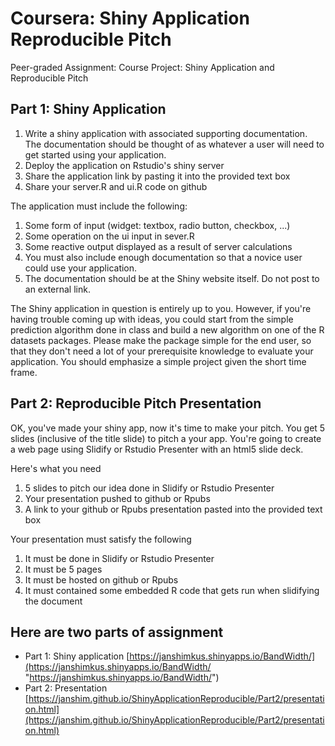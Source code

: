 # Coursera: Shiny Application Reproducible Pitch
Peer-graded Assignment: Course Project: Shiny Application and Reproducible Pitch

## Part 1: Shiny Application

 1. Write a shiny application with associated supporting documentation. The documentation should be thought of as whatever a user will need to get started using your application.
 2. Deploy the application on Rstudio's shiny server
 3. Share the application link by pasting it into the provided text box
 4. Share your server.R and ui.R code on github
 
The application must include the following:

 1. Some form of input (widget: textbox, radio button, checkbox, ...)
 2. Some operation on the ui input in sever.R
 3. Some reactive output displayed as a result of server calculations
 4. You must also include enough documentation so that a novice user could use your application.
 5. The documentation should be at the Shiny website itself. Do not post to an external link.
 
The Shiny application in question is entirely up to you. However, if you're having trouble coming up with ideas, you could start from the simple prediction algorithm done in class and build a new algorithm on one of the R datasets packages. Please make the package simple for the end user, so that they don't need a lot of your prerequisite knowledge to evaluate your application. You should emphasize a simple project given the short time frame.

## Part 2: Reproducible Pitch Presentation

OK, you've made your shiny app, now it's time to make your pitch. You get 5 slides (inclusive of the title slide) to pitch a your app. You're going to create a web page using Slidify or Rstudio Presenter with an html5 slide deck.

Here's what you need

 1. 5 slides to pitch our idea done in Slidify or Rstudio Presenter
 2. Your presentation pushed to github or Rpubs
 3. A link to your github or Rpubs presentation pasted into the provided text box
 
 Your presentation must satisfy the following

 1. It must be done in Slidify or Rstudio Presenter
 2. It must be 5 pages
 3. It must be hosted on github or Rpubs
 4. It must contained some embedded R code that gets run when slidifying the document
 
 
## Here are two parts of assignment
 
 - Part 1: Shiny application [https://janshimkus.shinyapps.io/BandWidth/](https://janshimkus.shinyapps.io/BandWidth/ "https://janshimkus.shinyapps.io/BandWidth/")
 - Part 2: Presentation [https://janshim.github.io/ShinyApplicationReproducible/Part2/presentation.html](https://janshim.github.io/ShinyApplicationReproducible/Part2/presentation.html)
